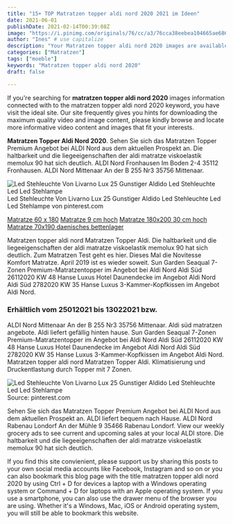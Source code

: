```yaml
---
title: "15+ TOP Matratzen topper aldi nord 2020 2021 im Ideen"
date: 2021-06-01
publishDate: 2021-02-14T00:39:08Z
image: "https://i.pinimg.com/originals/76/cc/a3/76cca38eebea104665ae6860e2977a55.jpg"
author: "Ines" # use capitalize
description: "Your Matratzen topper aldi nord 2020 images are available. Matratzen topper aldi nord 2020 are a topic that is being searched for and liked by netizens today. You can Download the Matratzen topper aldi nord 2020 files here. Download all royalty-free photos."
categories: ["Matratzen"]
tags: ["moeble"]
keywords: "Matratzen topper aldi nord 2020"
draft: false

---
```


If you're searching for **matratzen topper aldi nord 2020** images information connected with to the matratzen topper aldi nord 2020 keyword, you have visit the ideal  site. Our site frequently  gives you  hints  for downloading  the maximum  quality video and image  content, please kindly browse and locate more informative video content and images that fit your interests.

**Matratzen Topper Aldi Nord 2020**. Sehen Sie sich das Matratzen Topper Premium Angebot bei ALDI Nord aus dem aktuellen Prospekt an. Die haltbarkeit und die liegeeigenschaften der aldi matratze viskoelastik memolux 90 hat sich deutlich. ALDI Nord Fronhausen Im Boden 2-4 35112 Fronhausen. ALDI Nord Mittenaar An der B 255 Nr3 35756 Mittenaar.

![Led Stehleuchte Von Livarno Lux 25 Gunstiger Aldido Led Stehleuchte Led Led Stehlampe](https://i.pinimg.com/originals/76/cc/a3/76cca38eebea104665ae6860e2977a55.jpg "Led Stehleuchte Von Livarno Lux 25 Gunstiger Aldido Led Stehleuchte Led Led Stehlampe")
Led Stehleuchte Von Livarno Lux 25 Gunstiger Aldido Led Stehleuchte Led Led Stehlampe von pinterest.com

[Matratze 60 x 180](/matratze-60-x-180/)
[Matratze 9 cm hoch](/matratze-9-cm-hoch/)
[Matratze 180x200 30 cm hoch](/matratze-180x200-30-cm-hoch/)
[Matratze 70x190 daenisches bettenlager](/matratze-70x190-daenisches-bettenlager/)

Matratzen topper aldi nord Matratzen Topper Aldi. Die haltbarkeit und die liegeeigenschaften der aldi matratze viskoelastik memolux 90 hat sich deutlich. Zum Matratzen Test geht es hier. Dieses Mal die Novitesse Komfort Matratze. April 2019 ist es wieder soweit. Sun Garden Seaqual 7-Zonen Premium-Matratzentopper im Angebot bei Aldi Nord Aldi Süd 26112020 KW 48 Hanse Luxus Hotel Daunendecke im Angebot Aldi Nord Aldi Süd 2782020 KW 35 Hanse Luxus 3-Kammer-Kopfkissen im Angebot Aldi Nord.

### Erhältlich vom 25012021 bis 13022021 bzw.

ALDI Nord Mittenaar An der B 255 Nr3 35756 Mittenaar. Aldi süd matratzen angebote. Aldi liefert gefällig hinten hause. Sun Garden Seaqual 7-Zonen Premium-Matratzentopper im Angebot bei Aldi Nord Aldi Süd 26112020 KW 48 Hanse Luxus Hotel Daunendecke im Angebot Aldi Nord Aldi Süd 2782020 KW 35 Hanse Luxus 3-Kammer-Kopfkissen im Angebot Aldi Nord. Matratzen topper aldi nord Matratzen Topper Aldi. Klimatisierung und Druckentlastung durch Topper mit 7 Zonen.


![Led Stehleuchte Von Livarno Lux 25 Gunstiger Aldido Led Stehleuchte Led Led Stehlampe](https://i.pinimg.com/originals/76/cc/a3/76cca38eebea104665ae6860e2977a55.jpg "Led Stehleuchte Von Livarno Lux 25 Gunstiger Aldido Led Stehleuchte Led Led Stehlampe")
Source: pinterest.com

Sehen Sie sich das Matratzen Topper Premium Angebot bei ALDI Nord aus dem aktuellen Prospekt an. ALDI liefert bequem nach Hause. ALDI Nord Rabenau Londorf An der Mühle 9 35466 Rabenau Londorf. View our weekly grocery ads to see current and upcoming sales at your local ALDI store. Die haltbarkeit und die liegeeigenschaften der aldi matratze viskoelastik memolux 90 hat sich deutlich.

If you find this site convienient, please support us by sharing this posts to your own social media accounts like Facebook, Instagram and so on or you can also bookmark this blog page with the title matratzen topper aldi nord 2020 by using Ctrl + D for devices a laptop with a Windows operating system or Command + D for laptops with an Apple operating system. If you use a smartphone, you can also use the drawer menu of the browser you are using. Whether it's a Windows, Mac, iOS or Android operating system, you will still be able to bookmark this website.
